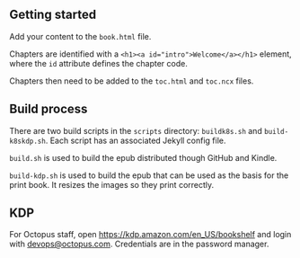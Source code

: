 ## Getting started

Add your content to the `book.html` file. 

Chapters are identified with a `<h1><a id="intro">Welcome</a></h1>` element, where the `id` attribute defines the chapter code.

Chapters then need to be added to the `toc.html` and `toc.ncx` files.

## Build process

There are two build scripts in the `scripts` directory: `buildk8s.sh` and `build-k8skdp.sh`. Each script has an associated Jekyll config file.

`build.sh` is used to build the epub distributed though GitHub and Kindle.

`build-kdp.sh` is used to build the epub that can be used as the basis for the print book. It resizes the images so they print correctly.

## KDP

For Octopus staff, open https://kdp.amazon.com/en_US/bookshelf and login with devops@octopus.com. Credentials are in the password manager.
